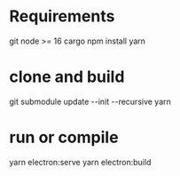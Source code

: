 # Requirements

git
node >= 16
cargo
npm install yarn

# clone and build

git submodule update --init --recursive
yarn

# run or compile

yarn electron:serve
yarn electron:build
